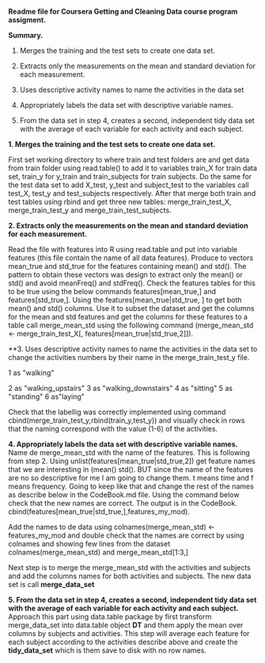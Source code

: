 **Readme file for Coursera Getting and Cleaning Data course program assigment.**

**Summary.**

1. Merges the training and the test sets to create one data set.

2. Extracts only the measurements on the mean and standard deviation for each measurement.

3. Uses descriptive activity names to name the activities in the data set

4. Appropriately labels the data set with descriptive variable names.

5. From the data set in step 4, creates a second, independent tidy data set with the average of each variable for each activity and each subject.

**1. Merges the training and the test sets to create one data set.**

First set working directory to where train and test folders are and get data from train folder using read.table()
to add it to variables train_X for train data set, train_y for y_train and train_subjects for train subjects.
Do the same for the test data set to add X_test, y_test and subject_test to the variables call test_X, test_y and test_subjects respectively. After that merge both train and test tables using rbind and get three new tables: merge_train_test_X, merge_train_test_y and merge_train_test_subjects.

**2. Extracts only the measurements on the mean and standard deviation for each measurement.**

Read the file with features into R using read.table and put into variable features (this file contain the name of all data features). Produce to vectors mean_true and std_true for the features containing mean() and std(). The pattern to obtain these vectors was design to extract only the mean() or std() and avoid meanFreq() and stdFreq(). 
Check the features tables for this to be true using the below commands features[mean_true,] and features[std_true,].
Using the features[mean_true|std_true, ] to get both mean() and std() columns.
Use it to subset the dataset and get the columns for the mean and std features and get the columns for these features to a table call merge_mean_std using the following command (merge_mean_std <- merge_train_test_X[, features[mean_true|std_true,2]]).

**3. Uses descriptive activity names to name the activities in the data set to change the activities numbers by their name in the merge_train_test_y file.

1 as "walking"

2 as "walking_upstairs"
3 as "walking_downstairs"
4 as "sitting"
5 as "standing"
6 as"laying"

Check that the labellig was correctly implemented using command cbind(merge_train_test_y,rbind(train_y,test_y)) and visually check in rows that the naming correspond with the value (1-6) of the activities. 

**4. Appropriately labels the data set with descriptive variable names.**
Name de merge_mean_std with the name of the features. This is following from step 2.
Using unlist(features[mean_true|std_true,2]) get feature names that we are interesting in (mean() std().
BUT since the name of the features are no so descriptive for me I am going to change them. t means time and f means frequency. Going to keep like that and change the rest of the names as describe below in the CodeBook.md file.
Using the command below check that the new names are correct. The output is in the CodeBook.
cbind(features[mean_true|std_true,],features_my_mod).

Add the names to de data using colnames(merge_mean_std) <- features_my_mod and double check that the names are correct by using colnames and showing few lines from the dataset colnames(merge_mean_std) and merge_mean_std[1:3,]

Next step is to merge the merge_mean_std with the activities and subjects and add the columns names for both activities and subjects. The new data set is call **merge_data_set**

**5. From the data set in step 4, creates a second, independent tidy data set with the average of each variable for each activity and each subject.**
Approach this part using data.table package by first transform merge_data_set into data.table object **DT** and them apply the mean over columns by subjects and activities. This step will average each feature for each subject according to the activities describe above and create the **tidy_data_set** which is them save to disk with no row names.

